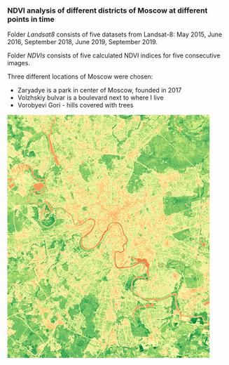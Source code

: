 ### **NDVI analysis of different districts of Moscow at different points in time**

Folder *Landsat8* consists of five datasets from Landsat-8: May 2015, June 2016, September 2018, June 2019, September 2019.

Folder *NDVIs* consists of five calculated NDVI indices for five consecutive images.


Three different locations of Moscow were chosen:
* Zaryadye is a park in center of Moscow, founded in 2017
* Volzhskiy bulvar is a boulevard next to where I live
* Vorobyevi Gori - hills covered with trees


![NDVI](ndvi-background.png)





